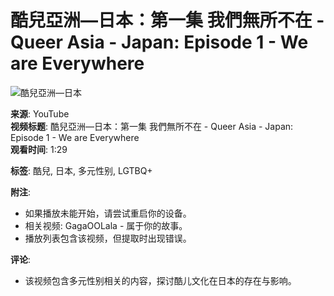 # 酷兒亞洲—日本：第一集 我們無所不在 - Queer Asia - Japan: Episode 1 - We are Everywhere

![酷兒亞洲—日本](https://i.ytimg.com/an/6WWS0uSg4oca-vSVbTJz1w/featured_channel.jpg?v=607903c4)

**来源**: YouTube  
**视频标题**: 酷兒亞洲—日本：第一集 我們無所不在 - Queer Asia - Japan: Episode 1 - We are Everywhere  
**观看时间**: 1:29

**标签**: 酷兒, 日本, 多元性别, LGTBQ+  

**附注**:  
- 如果播放未能开始，请尝试重启你的设备。  
- 相关视频: GagaOOLala - 属于你的故事。  
- 播放列表包含该视频，但提取时出现错误。  

**评论**:  
- 该视频包含多元性别相关的内容，探讨酷儿文化在日本的存在与影响。